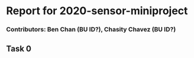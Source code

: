 # Report for 2020-sensor-miniproject

### Contributors: Ben Chan (BU ID?), Chasity Chavez (BU ID?)

## Task 0


